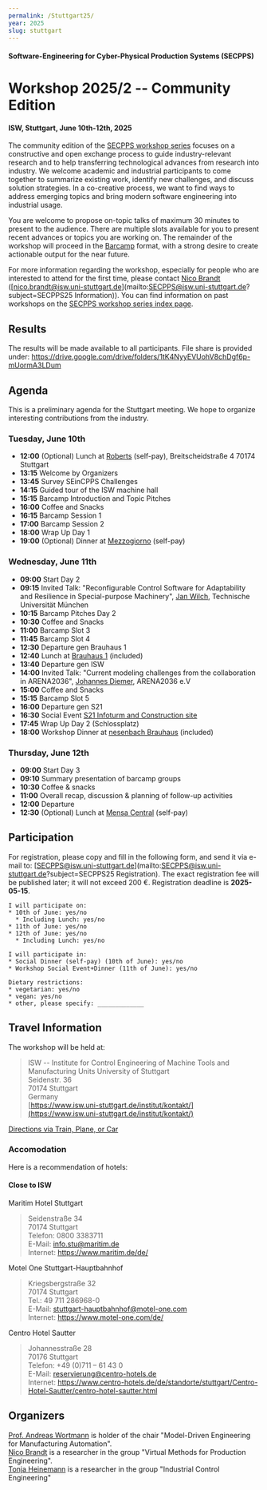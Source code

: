 ```yaml
---
permalink: /Stuttgart25/
year: 2025
slug: stuttgart
---
```

#### Software-Engineering for Cyber-Physical Production Systems (SECPPS)
# Workshop 2025/2 -- Community Edition
#### ISW, Stuttgart, June 10th-12th, 2025

The community edition of the [SECPPS workshop series](/secpps-ws/) focuses on a constructive and
open exchange process to guide industry-relevant research and to help
transferring technological advances from research into industry. We welcome
academic and industrial participants to come together to summarize existing
work, identify new challenges, and discuss solution strategies. In a
co-creative process, we want to find ways to address emerging topics and
bring modern software engineering into industrial usage.

You are welcome to propose on-topic talks of maximum 30 minutes to present to
the audience. There are multiple slots available for you to present recent
advances or topics you are working on. The remainder of the workshop will
proceed in the [Barcamp](https://de.wikipedia.org/wiki/Barcamp) format, with
a strong desire to create actionable output for the near future.

For more information regarding the workshop, especially for people who are
interested to attend for the first time, please contact [Nico Brandt](https://www.isw.uni-stuttgart.de/institut/team/Brandt-00001/)
([nico.brandt@isw.uni-stuttgart.de](mailto:SECPPS@isw.uni-stuttgart.de?subject=SECPPS25 Information)).
You can find information on past workshops on the [SECPPS workshop series index page](/secpps-ws/).

## Results

The results will be made available to all participants.
File share is provided under:
https://drive.google.com/drive/folders/1tK4NyyEVUohV8chDgf6p-mUormA3LDum

## Agenda

This is a preliminary agenda for the Stuttgart meeting. We hope to organize interesting contributions from the industry.

### Tuesday, June 10th

- **12:00** (Optional) Lunch at [Roberts](https://www.google.com/maps/dir/Stuttgart+Hauptbahnhof+(oben),+70173+Stuttgart/Roberts+Stuttgart,+Breitscheidstra%C3%9Fe+4,+70174+Stuttgart/@48.7824707,9.1700079,16z/data=!3m1!4b1!4m14!4m13!1m5!1m1!1s0x4799db32e921725f:0xe4000e44d73e067a!2m2!1d9.1832032!2d48.784784!1m5!1m1!1s0x4799db005f6bb05b:0x4440f2ddf9e2d002!2m2!1d9.1682944!2d48.7795194!3e2?entry=ttu&g_ep=EgoyMDI1MDYwNC4wIKXMDSoASAFQAw%3D%3D) (self-pay), Breitscheidstraße 4 70174 Stuttgart
- **13:15** Welcome by Organizers 
- **13:45** Survey SEinCPPS Challenges
- **14:15** Guided tour of the ISW machine hall
- **15:15** Barcamp Introduction and Topic Pitches
- **16:00** Coffee and Snacks
- **16:15** Barcamp Session 1
- **17:00** Barcamp Session 2
- **18:00** Wrap Up Day 1
- **19:00** (Optional) Dinner at [Mezzogiorno](https://www.google.com/maps/dir/ISW+Institut+f%C3%BCr+Steuerungstechnik+der+Werkzeugmaschinen+und+Fertigungseinrichtungen,+Seidenstra%C3%9Fe,+Stuttgart-West/MEZZOGIORNO+(Mezzogiorno+Betriebsges.+mbH),+Kriegsbergstra%C3%9Fe+55,+70174+Stuttgart/@48.7814439,9.1670718,17z/data=!3m1!4b1!4m14!4m13!1m5!1m1!1s0x4799db39392c9607:0x591d6066e7efc9cf!2m2!1d9.1658466!2d48.7815374!1m5!1m1!1s0x4799db30b61b4f23:0x79adc5d36a75881a!2m2!1d9.1736832!2d48.7824097!3e2?entry=ttu&g_ep=EgoyMDI1MDYwNC4wIKXMDSoASAFQAw%3D%3D) (self-pay)


### Wednesday, June 11th

- **09:00** Start Day 2
- **09:15** Invited Talk: "Reconfigurable Control Software for Adaptability and Resilience in Special-purpose Machinery", [Jan Wilch](https://de.linkedin.com/in/jan-wilch), Technische Universität München 
- **10:15** Barcamp Pitches Day 2
- **10:30** Coffee and Snacks
- **11:00** Barcamp Slot 3
- **11:45** Barcamp Slot 4
- **12:30** Departure gen Brauhaus 1
- **12:40** Lunch at [Brauhaus 1](https://www.google.com/maps/dir/ISW+Institut+f%C3%BCr+Steuerungstechnik+der+Werkzeugmaschinen+und+Fertigungseinrichtungen,+Seidenstra%C3%9Fe,+Stuttgart-West/Brauhaus+Eins+GmbH,+Robert-Bosch-Platz+1,+70174+Stuttgart/@48.7803322,9.1667824,18.17z/data=!4m14!4m13!1m5!1m1!1s0x4799db39392c9607:0x591d6066e7efc9cf!2m2!1d9.1658466!2d48.7815374!1m5!1m1!1s0x4799db3f8c2ecf3b:0x8f1f9b2720fe4e5c!2m2!1d9.1678623!2d48.7798467!3e2?entry=ttu&g_ep=EgoyMDI1MDYwNC4wIKXMDSoASAFQAw%3D%3D) (included) 
- **13:40** Departure gen ISW
- **14:00** Invited Talk: "Current modeling challenges from the collaboration in ARENA2036", [Johannes Diemer](https://de.linkedin.com/in/johannes-diemer-0ab33930), ARENA2036 e.V
- **15:00** Coffee and Snacks
- **15:15** Barcamp Slot 5
- **16:00** Departure gen S21
- **16:30** Social Event [S21 Infoturm and Construction site](https://www.google.com/maps/dir/ISW+Institut+f%C3%BCr+Steuerungstechnik+der+Werkzeugmaschinen+und+Fertigungseinrichtungen,+Seidenstra%C3%9Fe,+Stuttgart-West/InfoTurmStuttgart+Hbf,+Am+Schlossgarten+15%2F1,+70173+Stuttgart/@48.7835407,9.1699691,16z/data=!3m1!4b1!4m14!4m13!1m5!1m1!1s0x4799db39392c9607:0x591d6066e7efc9cf!2m2!1d9.1658466!2d48.7815374!1m5!1m1!1s0x4799db3319e10c5f:0x7b6a736fb4fb0d84!2m2!1d9.1838428!2d48.7844654!3e2?entry=ttu&g_ep=EgoyMDI1MDYwNC4wIKXMDSoASAFQAw%3D%3D)
- **17:45** Wrap Up Day 2 (Schlossplatz)
- **18:00** Workshop Dinner at [nesenbach Brauhaus](https://www.google.com/maps/dir/InfoTurmStuttgart+Hbf,+Am+Schlossgarten+15%2F1,+70173+Stuttgart/Nesenbach+Brauhaus+%26+Eventlocation+-+Stuttgart,+Dorotheenstra%C3%9Fe+6,+70173+Stuttgart/@48.7803842,9.176841,16z/data=!3m1!4b1!4m14!4m13!1m5!1m1!1s0x4799db3319e10c5f:0x7b6a736fb4fb0d84!2m2!1d9.1838428!2d48.7844654!1m5!1m1!1s0x4799db4abe4fc931:0xc23ee216d97d8a75!2m2!1d9.1802283!2d48.7760766!3e2?entry=ttu&g_ep=EgoyMDI1MDYwNC4wIKXMDSoASAFQAw%3D%3D) (included)


### Thursday, June 12th

- **09:00** Start Day 3
- **09:10** Summary presentation of barcamp groups
- **10:30** Coffee & snacks
- **11:00** Overall recap, discussion & planning of follow-up activities
- **12:00** Departure
- **12:30** (Optional) Lunch at [Mensa Central](https://www.google.com/maps/dir/ISW+Institut+f%C3%BCr+Steuerungstechnik+der+Werkzeugmaschinen+und+Fertigungseinrichtungen,+Seidenstra%C3%9Fe,+Stuttgart-West/Mensa+Central,+Ossietzkystra%C3%9Fe+3,+70174+Stuttgart/Stuttgart+Hauptbahnhof+(oben),+70173+Stuttgart/@48.7835407,9.169207,16z/data=!3m1!4b1!4m20!4m19!1m5!1m1!1s0x4799db39392c9607:0x591d6066e7efc9cf!2m2!1d9.1658466!2d48.7815374!1m5!1m1!1s0x4799db8b44e01973:0xb9417d67ba03ff07!2m2!1d9.1771979!2d48.7844836!1m5!1m1!1s0x4799db32e921725f:0xe4000e44d73e067a!2m2!1d9.1832032!2d48.784784!3e2?entry=ttu&g_ep=EgoyMDI1MDYwNC4wIKXMDSoASAFQAw%3D%3D) (self-pay)


## Participation

For registration, please copy and fill in the following form, and send it via
e-mail to: [SECPPS@isw.uni-stuttgart.de](mailto:SECPPS@isw.uni-stuttgart.de?subject=SECPPS25 Registration). The exact
registration fee will be published later; it will not exceed 200 €. Registration deadline is **2025-05-15**.

    I will participate on: 
    * 10th of June: yes/no
      * Including Lunch: yes/no
    * 11th of June: yes/no
    * 12th of June: yes/no
      * Including Lunch: yes/no

    I will participate in:
    * Social Dinner (self-pay) (10th of June): yes/no
    * Workshop Social Event+Dinner (11th of June): yes/no

    Dietary restrictions:
    * vegetarian: yes/no
    * vegan: yes/no
    * other, please specify: _____________


## Travel Information

The workshop will be held at:

> ISW -- Institute for Control Engineering of Machine Tools and Manufacturing Units University of Stuttgart\
> Seidenstr. 36\
> 70174 Stuttgart\
> Germany\
> [https://www.isw.uni-stuttgart.de/institut/kontakt/](https://www.isw.uni-stuttgart.de/institut/kontakt/)

[Directions via Train, Plane, or Car](https://www.isw.uni-stuttgart.de/institut/kontakt/#id-44a1c549)


### Accomodation

Here is a recommendation of hotels:

#### Close to ISW

Maritim Hotel Stuttgart

> Seidenstraße 34\
> 70174 Stuttgart\
> Telefon: 0800 3383711\
> E-Mail: info.stu@maritim.de\
> Internet: https://www.maritim.de/de/

Motel One Stuttgart-Hauptbahnhof

> Kriegsbergstraße 32\
> 70174 Stuttgart\
> Tel.:  49 711 286968-0\
> E-Mail:  stuttgart-hauptbahnhof@motel-one.com\
> Internet: https://www.motel-one.com/de/

Centro Hotel Sautter

> Johannesstraße 28\
> 70176 Stuttgart\
> Telefon: +49 (0)711 – 61 43 0\
> E-Mail: reservierung@centro-hotels.de\
> Internet: https://www.centro-hotels.de/de/standorte/stuttgart/Centro-Hotel-Sautter/centro-hotel-sautter.html

## Organizers

[Prof. Andreas Wortmann](https://www.isw.uni-stuttgart.de/institut/team/Wortmann-00002/) is holder of the chair "Model-Driven Engineering for Manufacturing Automation".  
[Nico Brandt](https://www.isw.uni-stuttgart.de/institut/team/Brandt-00001/) is a researcher in the group "Virtual Methods for Production Engineering".  
[Tonja Heinemann](https://www.isw.uni-stuttgart.de/institut/team/Heinemann-00001/) is a researcher in the group "Industrial Control Engineering"
